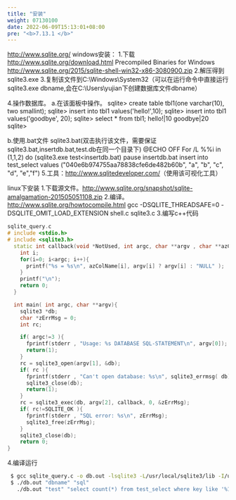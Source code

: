 ```yaml
---
title: "安装"
weight: 07130100
date: 2022-06-09T15:13:01+08:00
pre: "<b>7.13.1 </b>"
---
```


<http://www.sqlite.org/>
windows安装：
1.下载
  <http://www.sqlite.org/download.html>
   Precompiled Binaries for Windows
  <http://www.sqlite.org/2015/sqlite-shell-win32-x86-3080900.zip>
2.解压得到sqlite3.exe
3.复制该文件到C:\Windows\System32（可以在运行命令中直接运行sqlite3.exe dbname,会在C:\Users\yujian下创建数据库文件dbname）

4.操作数据库。
a.在该面板中操作。
 sqlite> create table tbl1(one varchar(10), two smallint);
 sqlite> insert into tbl1 values('hello!',10);
 sqlite> insert into tbl1 values('goodbye', 20);
 sqlite> select * from tbl1;
 hello!|10
 goodbye|20
 sqlite>

b.使用.bat文件
sqlite3.bat(双击执行该文件，需要保证sqlite3.bat,insertdb.bat,test.db在同一个目录下)
@ECHO OFF
For /L %%i in (1,1,2) do (sqlite3.exe test<insertdb.bat)
pause
insertdb.bat
insert into test_select values ("040e6b974755aa78838cfe6de482b60b", "a", "b", "c", "d", "e","f")
5.工具：<http://www.sqlitedeveloper.com/>（使用该可视化工具）

linux下安装
1.下载源文件。<http://www.sqlite.org/snapshot/sqlite-amalgamation-201505051108.zip>
2.编译。<http://www.sqlite.org/howtocompile.html>
  gcc -DSQLITE_THREADSAFE=0 -DSQLITE_OMIT_LOAD_EXTENSION shell.c sqlite3.c
3.编写c++代码

```c++
sqlite_query.c
# include <stdio.h>
# include <sqlite3.h>
  static int callback(void *NotUsed, int argc, char **argv , char **azColName){
    int i;
    for(i=0; i<argc; i++){
      printf("%s = %s\n", azColName[i], argv[i] ? argv[i] : "NULL" );
    }
    printf("\n");
    return 0;
  }

  int main( int argc, char **argv){
    sqlite3 *db;
    char *zErrMsg = 0;
    int rc;

    if( argc!=3 ){
      fprintf(stderr , "Usage: %s DATABASE SQL-STATEMENT\n", argv[0]);
      return(1);
    }
    rc = sqlite3_open(argv[1], &db);
    if( rc ){
      fprintf(stderr , "Can't open database: %s\n", sqlite3_errmsg( db));
      sqlite3_close(db);
      return(1);
    }
    rc = sqlite3_exec(db, argv[2], callback, 0, &zErrMsg);
    if( rc!=SQLITE_OK ){
      fprintf(stderr , "SQL error: %s\n", zErrMsg);
      sqlite3_free(zErrMsg);
    }
    sqlite3_close(db);
    return 0;
}
```

4.编译运行

```bash
 $ gcc sqlite_query.c -o db.out -lsqlite3 -L/usr/local/sqlite3/lib -I/usr/local/sqlite3/include
 $ ./db.out "dbname" "sql"
   ./db.out "test" "select count(*) from test_select where key like '%1111%';"
```
